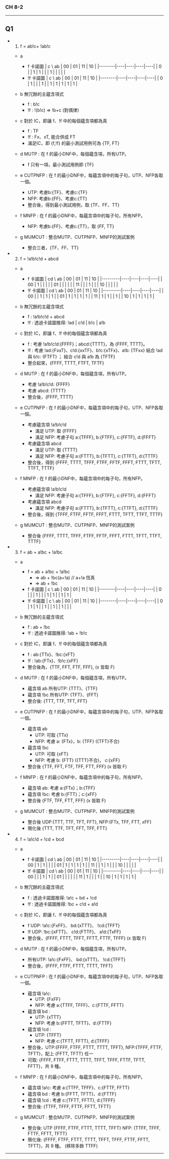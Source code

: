 ### CH 8-2

---

## Q1

- 1. f = ab!c+ !ab!c
  - a
    - f 卡諾圖
      | c \ ab | 00 | 01 | 11 | 10 |
      |--------|----|----|----|----|
      | 0      |    | 1  | 1  |    |
      | 1      |    |    |    |    |
    - !f 卡諾圖
      | c \ ab | 00 | 01 | 11 | 10 |
      |--------|----|----|----|----|
      | 0      | 1  |    |    | 1  |
      | 1      | 1  | 1  | 1  | 1  |

  - b 無冗餘的主蘊含項式
    -  f : b!c
    - !f : !(b!c) => !b+c (對偶律)
  - c 對於 IC，即讓 f、!f 中的每個蘊含項都為真
    -  f : TF
    - !f : Fx、xT, 能合併成 FT
    - 滿足IC，即 {f,!f} 的最小測試用例可為 {TF, FT}
  - d MUTP : 在 f 的最小DNF中，每個蘊含項，所有UTP。
    - f 只有一項，最小測試用例即 {TF}
  - e CUTPNFP : 在 f 的最小DNF中，每蘊含項中的每子句，UTP、NFP各取一個。
    - UTP: 考慮b:{TF}、考慮c:{TF}
    - NFP: 考慮b:{FF}、考慮c:{TT}
    - 整合後，得到最小測試用例，取 {TF、FF、TT}
  - f MNFP : 在 f 的最小DNF中，每蘊含項中的每子句，所有NFP。
    - NFP: 考慮b:{FF}、考慮c:{TT}，取 {FF, TT}
  - g MUMCUT : 整合MUTP、CUTPNFP、MNFP的測試案例
    - 整合三者，{TF、FF、TT}

- 2. f = !a!b!c!d + abcd
  - a
    - f 卡諾圖
      | cd \ ab | 00 | 01 | 11 | 10 |
      |---------|----|----|----|----|
      | 00      | 1  |    |    |    |
      | 01      |    |    |    |    |
      | 11      |    |    | 1  |    |
      | 10      |    |    |    |    |
    - !f 卡諾圖
      | cd \ ab | 00 | 01 | 11 | 10 |
      |---------|----|----|----|----|
      | 00      |    | 1  | 1  | 1  |
      | 01      | 1  | 1  | 1  | 1  |
      | 11      | 1  | 1  |    | 1  |
      | 10      | 1  | 1  | 1  | 1  |

  - b 無冗餘的主蘊含項式
    -  f : !a!b!c!d + abcd
    - !f : 透過卡諾圖推得: !ad | c!d | b!c | a!b

  - c 對於 IC，即讓 f、!f 中的每個蘊含項都為真
    -  f : 考慮 !a!b!c!d:{FFFF}；abcd:{TTTT}，為 {FFFF, TTTT}。
    - !f : 考慮 !ad:{FxxT}、c!d:{xxTF}、b!c:{xTFx}、a!b: {TFxx}
           結合 !ad 與 b!c: {FTFT} ； 結合 c!d 與 a!b 為 {TFTF}
    - 整合起來，{FFFF, TTTT, FTFT, TFTF}
  - d MUTP : 在 f 的最小DNF中，每個蘊含項，所有UTP。
    - 考慮 !a!b!c!d: {FFFF}
    - 考慮 abcd: {TTTT}
    - 整合後，{FFFF, TTTT}
  - e CUTPNFP : 在 f 的最小DNF中，每蘊含項中的每子句，UTP、NFP各取一個。
    - 考慮蘊含項 !a!b!c!d
      - 滿足 UTP: 取 {FFFF}
      - 滿足 NFP: 考慮子句 a:{TFFF}, b:{FTFF}, c:{FFTF}, d:{FFFT}
    - 考慮蘊含項 abcd
      - 滿足 UTP: 取 {TTTT}
      - 滿足 NFP: 考慮子句 a:{FTTT}, b:{TFTT}, c:{TTFT}, d:{TTTF}
    - 整合後，得到 {FFFF, TTTT, TFFF, FTFF, FFTF, FFFT, FTTT, TFTT, TTFT, TTTF}
  - f MNFP : 在 f 的最小DNF中，每蘊含項中的每子句，所有NFP。
    - 考慮蘊含項 !a!b!c!d
      - 滿足 NFP: 考慮子句 a:{TFFF}, b:{FTFF}, c:{FFTF}, d:{FFFT}
    - 考慮蘊含項 abcd
      - 滿足 NFP: 考慮子句 a:{FTTT}, b:{TFTT}, c:{TTFT}, d:{TTTF}
    - 整合後，得到 {TFFF, FTFF, FFTF, FFFT, FTTT, TFTT, TTFT, TTTF}
  - g MUMCUT : 整合MUTP、CUTPNFP、MNFP的測試案例
    - 整合後 {FFFF, TTTT, TFFF, FTFF, FFTF, FFFT, FTTT, TFTT, TTFT, TTTF}

- 3. f = ab + a!bc + !a!bc
  - a
    - f = ab + a!bc + !a!bc
      - => ab + !bc(a+!a) // a+!a 恆真
      - => ab + !bc
    - f 卡諾圖
      | c \ ab | 00 | 01 | 11 | 10 |
      |--------|----|----|----|----|
      | 0      |    |    | 1  |    |
      | 1      | 1  |    | 1  | 1  |
    - !f 卡諾圖
      | c \ ab | 00 | 01 | 11 | 10 |
      |--------|----|----|----|----|
      | 0      | 1  | 1  |    | 1  |
      | 1      |    | 1  |    |    |

  - b 無冗餘的主蘊含項式
    -  f : ab + !bc
    - !f : 透過卡諾圖推得: !ab + !b!c
  - c 對於 IC，即讓 f、!f 中的每個蘊含項都為真
    -  f : ab:{TTx}、!bc:{xFT}
    - !f : !ab:{FTx}、!b!c:{xFF}
    - 整合後為，{TTF, FFT, FTF, FFF}, (x 皆取 F)
  - d MUTP : 在 f 的最小DNF中，每個蘊含項，所有UTP。
    - 蘊含項 ab 所有UTP: {TTT}、{TTF}
    - 蘊含項 !bc 所有UTP: {TFT}、{FFT}
    - 整合後: {TTT, TTF, TFT, FFT}
  - e CUTPNFP : 在 f 的最小DNF中，每蘊含項中的每子句，UTP、NFP各取一個。
    - 蘊含項 ab
      - UTP: 可取 {TTx}
      - NFP: 考慮 a: {FTx}，b: {TFF} ({TFT}不合)
    - 蘊含項 !bc
      - UTP: 可取 {xFT}
      - NFP: 考慮 b: {FTT} ({TTT}不合)， c:{xFF}
    - 整合後 {TTF, FFT, FTF, TFF, FTT, FFF} (x 皆取 F)
  - f MNFP : 在 f 的最小DNF中，每蘊含項中的每子句，所有NFP。
    - 蘊含項  ab: 考慮 a:{FTx}；b:{TFF}
    - 蘊含項 !bc: 考慮 b:{FTT}；c:{xFF}
    - 整合後 {FTF, TFF, FTT, FFF} (x 皆取 F)
  - g MUMCUT : 整合MUTP、CUTPNFP、MNFP的測試案例
    - 整合後 UDP:{TTT, TTF, TFT, FFT}, NFP:{FTx, TFF, FTT, xFF}
    - 簡化後 {TTT, TTF, TFT, FFT, TFF, FTT}

- 4. f = !a!c!d + !cd + bcd
  - a
    - f 卡諾圖
      | cd \ ab | 00 | 01 | 11 | 10 |
      |---------|----|----|----|----|
      | 00      | 1  | 1  |    |    |
      | 01      | 1  | 1  | 1  | 1  |
      | 11      |    | 1  | 1  |    |
      | 10      |    |    |    |    |
    - !f 卡諾圖
      | cd \ ab | 00 | 01 | 11 | 10 |
      |---------|----|----|----|----|
      | 00      |    |    | 1  | 1  |
      | 01      |    |    |    |    |
      | 11      | 1  |    |    | 1  |
      | 10      | 1  | 1  | 1  | 1  |

  - b 無冗餘的主蘊含項式
    -  f : 透過卡諾圖推得: !a!c + bd + !cd
    - !f : 透過卡諾圖推得: !bc + c!d + a!d
  - c 對於 IC，即讓 f、!f 中的每個蘊含項都為真
    -  f UDP: !a!c:{FxFF}、 bd:{xTTT}、 !cd:{TFFT}
    - !f UDP: !bc:{xFTT}、 c!d:{FTTF}、 a!d:{TxFF}
    - 整合後，{FFFF, FTTT, TFFT, FFTT, FTTF, TFFF} (x 皆取 F)
  - d MUTP : 在 f 的最小DNF中，每個蘊含項，所有UTP。
    - 所有UTP: !a!c:{FxFF}、 bd:{xTTT}、 !cd:{TFFT}
    - 整合後，{FFFF, FTFF, FTTT, TTTT, TFFT}
  - e CUTPNFP : 在 f 的最小DNF中，每蘊含項中的每子句，UTP、NFP各取一個。
    - 蘊含項 !a!c:
      - UTP: {FxFF}
      - NFP: 考慮 a:{TTFF, TFFF}、c:{FTTF, FFTT}
    - 蘊含項 bd :
      - UTP: {xTTT}
      - NFP: 考慮 b:{FFTT, TFTT}、d:{FTTF}
    - 蘊含項 !cd :
      - UTP: {TFFT}
      - NFP: 考慮 c:{TFTT, FFTT}, d:{TFFF}
    - 整合後，UTP:{FFFF, FTFF, FTTT, TTTT, TFFT}, NFP:{TFFF, FTTF, TFTT}，配上 {FFTT, TFTT} 任一
    - 可取: {FFFF, FTFF, FTTT, TTTT, TFFT, TFFF, FTTF, TFTT, FFTT}，共 9 種。
  - f MNFP : 在 f 的最小DNF中，每蘊含項中的每子句，所有NFP。
    - 蘊含項 !a!c: 考慮 a:{TTFF, TFFF}、c:{FTTF, FFTT}
    - 蘊含項  bd : 考慮 b:{FFTT, TFTT}、d:{FTTF}
    - 蘊含項 !cd : 考慮 c:{TFTT, FFTT}, d:{TFFF}
    - 整合後: {TTFF, TFFF, FTTF, FFTT, TFTT}
  - g MUMCUT : 整合MUTP、CUTPNFP、MNFP的測試案例
    - 整合後: UTP {FFFF, FTFF, FTTT, TTTT, TFFT} NFP: {TTFF, TFFF, FTTF, FFTT, TFTT}
    - 簡化後: {FFFF, FTFF, FTTT, TTTT, TFFT, TFFF, FTTF, FFTT, TFTT}，共 9 種。 (移除多餘 TTFF)


---
<br>